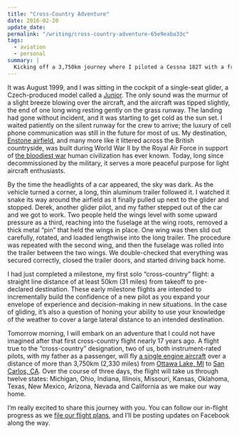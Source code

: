 ```yaml
---
title: "Cross-Country Adventure"
date: 2016-02-20
update_date: 
permalink: "/writing/cross-country-adventure-65e9eaba33c"
tags:
  - aviation
  - personal
summary: |
  Kicking off a 3,750km journey where I piloted a Cessna 182T with a friend of mine from Michigan to California across 18 states.
---
```


It was August 1999, and I was sitting in the cockpit of a single-seat glider, a Czech-produced model called a [Junior](https://en.wikipedia.org/wiki/SZD-51_Junior). The only sound was the murmur of a slight breeze blowing over the aircraft, and the aircraft was tipped slightly, the end of one long wing resting gently on the grass runway. The landing had gone without incident, and it was starting to get cold as the sun set. I waited patiently on the silent runway for the crew to arrive; the luxury of cell phone communication was still in the future for most of us. My destination, [Enstone airfield](https://maps.app.goo.gl/pVwqXPoeiuc7Gidn9), and many more like it littered across the British countryside, was built during World War II by the Royal Air Force in support of [the bloodiest war](https://vimeo.com/128373915) human civilization has ever known. Today, long since decommissioned by the military, it serves a more peaceful purpose for light aircraft enthusiasts.

By the time the headlights of a car appeared, the sky was dark. As the vehicle turned a corner, a long, thin aluminum trailer followed it. I watched it snake its way around the airfield as it finally pulled up next to the glider and stopped. Derek, another glider pilot, and my father stepped out of the car and we got to work. Two people held the wings level with some upward pressure as a third, reaching into the fuselage at the wing roots, removed a thick metal “pin” that held the wings in place. One wing was then slid out carefully, rotated, and loaded lengthwise into the long trailer. The procedure was repeated with the second wing, and then the fuselage was rolled into the trailer between the two wings. We double-checked that everything was secured correctly, closed the trailer doors, and started driving back home.

I had just completed a milestone, my first solo “cross-country” flight: a straight line distance of at least 50km (31 miles) from takeoff to pre-declared destination. These early milestone flights are intended to incrementally build the confidence of a new pilot as you expand your envelope of experience and decision-making in new situations. In the case of gliding, it’s also a question of honing your ability to use your knowledge of the weather to cover a large lateral distance to an intended destination.

Tomorrow morning, I will embark on an adventure that I could not have imagined after that first cross-country flight nearly 17 years ago. A flight true to the “cross-country” designation, two of us, both instrument-rated pilots, with my father as a passenger, will fly [a single engine aircraft](https://en.wikipedia.org/wiki/Cessna_182) over a distance of more than 3,750km (2,330 miles) from [Ottawa Lake, MI](https://maps.app.goo.gl/NJiBterHGPJiUGEc7) to [San Carlos, CA](https://maps.app.goo.gl/N7tyGqjnJyCzQXTo8). Over the course of three days, the flight will take us through twelve states: Michigan, Ohio, Indiana, Illinois, Missouri, Kansas, Oklahoma, Texas, New Mexico, Arizona, Nevada and California as we make our way home.

I’m really excited to share this journey with you. You can follow our in-flight progress as we [file our flight plans](http://flightaware.com/live/flight/N123TZ), and I’ll be posting updates on Facebook along the way.
